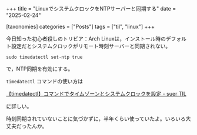 +++
title = "LinuxでシステムクロックをNTPサーバーと同期する"
date = "2025-02-24"

[taxonomies]
categories = ["Posts"]
tags = ["til", "linux"]
+++

今日知った初心者殺しのトリビア：Arch Linuxは，インストール時のデフォルト設定だとシステムクロックがリモート時刻サーバーと同期されない。

```
sudo timedatectl set-ntp true
```

で，NTP同期を有効にする。

`timedatectl` コマンドの使い方は

[【timedatectl】コマンドでタイムゾーンとシステムクロックを設定 - suer TIL](https://atsum.in/linux/timedatectl/)

に詳しい。

時刻同期されていないことに気づかずに，半年くらい使っていたよ。いろいろ大丈夫だったんか。